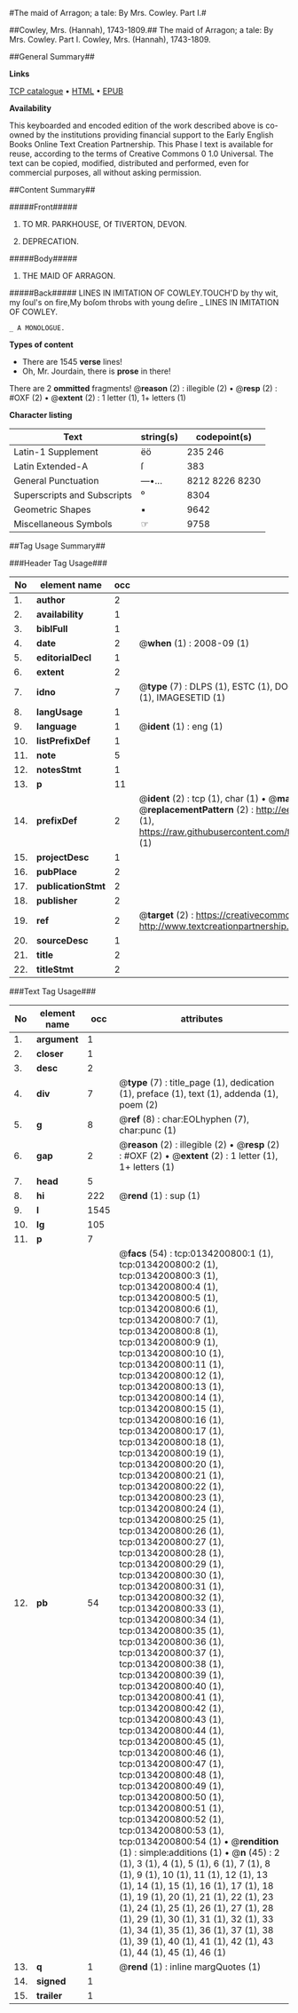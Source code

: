 #The maid of Arragon; a tale: By Mrs. Cowley. Part I.#

##Cowley, Mrs. (Hannah), 1743-1809.##
The maid of Arragon; a tale: By Mrs. Cowley. Part I.
Cowley, Mrs. (Hannah), 1743-1809.

##General Summary##

**Links**

[TCP catalogue](http://www.ota.ox.ac.uk/tcp/)  • 
[HTML](http://tei.it.ox.ac.uk/tcp/Texts-HTML/free/004/004805584.html)  • 
[EPUB](http://tei.it.ox.ac.uk/tcp/Texts-EPUB/free/004/004805584.epub)

**Availability**

This keyboarded and encoded edition of the
	       work described above is co-owned by the institutions
	       providing financial support to the Early English Books
	       Online Text Creation Partnership. This Phase I text is
	       available for reuse, according to the terms of Creative
	       Commons 0 1.0 Universal. The text can be copied,
	       modified, distributed and performed, even for
	       commercial purposes, all without asking permission.


##Content Summary##

#####Front#####

1. TO MR. PARKHOUSE, Of TIVERTON, DEVON.

1. DEPRECATION.

#####Body#####

1. THE MAID OF ARRAGON.

#####Back#####
LINES IN IMITATION OF COWLEY.TOUCH'D by thy wit, my ſoul's on fire,My boſom throbs with young deſire
    _ LINES IN IMITATION OF COWLEY.

    _ A MONOLOGUE.

**Types of content**

  * There are 1545 **verse** lines!
  * Oh, Mr. Jourdain, there is **prose** in there!

There are 2 **ommitted** fragments! 
 @__reason__ (2) : illegible (2)  •  @__resp__ (2) : #OXF (2)  •  @__extent__ (2) : 1 letter (1), 1+ letters (1)

**Character listing**


|Text|string(s)|codepoint(s)|
|---|---|---|
|Latin-1 Supplement|ëö|235 246|
|Latin Extended-A|ſ|383|
|General Punctuation|—•…|8212 8226 8230|
|Superscripts             and Subscripts|⁰|8304|
|Geometric Shapes|▪|9642|
|Miscellaneous Symbols|☞|9758|

##Tag Usage Summary##

###Header Tag Usage###

|No|element name|occ|attributes|
|---|---|---|---|
|1.|__author__|2||
|2.|__availability__|1||
|3.|__biblFull__|1||
|4.|__date__|2| @__when__ (1) : 2008-09 (1)|
|5.|__editorialDecl__|1||
|6.|__extent__|2||
|7.|__idno__|7| @__type__ (7) : DLPS (1), ESTC (1), DOCNO (1), TCP (1), GALEDOCNO (1), CONTENTSET (1), IMAGESETID (1)|
|8.|__langUsage__|1||
|9.|__language__|1| @__ident__ (1) : eng (1)|
|10.|__listPrefixDef__|1||
|11.|__note__|5||
|12.|__notesStmt__|1||
|13.|__p__|11||
|14.|__prefixDef__|2| @__ident__ (2) : tcp (1), char (1)  •  @__matchPattern__ (2) : ([0-9\-]+):([0-9IVX]+) (1), (.+) (1)  •  @__replacementPattern__ (2) : http://eebo.chadwyck.com/downloadtiff?vid=$1&page=$2 (1), https://raw.githubusercontent.com/textcreationpartnership/Texts/master/tcpchars.xml#$1 (1)|
|15.|__projectDesc__|1||
|16.|__pubPlace__|2||
|17.|__publicationStmt__|2||
|18.|__publisher__|2||
|19.|__ref__|2| @__target__ (2) : https://creativecommons.org/publicdomain/zero/1.0/ (1), http://www.textcreationpartnership.org/docs/. (1)|
|20.|__sourceDesc__|1||
|21.|__title__|2||
|22.|__titleStmt__|2||


###Text Tag Usage###

|No|element name|occ|attributes|
|---|---|---|---|
|1.|__argument__|1||
|2.|__closer__|1||
|3.|__desc__|2||
|4.|__div__|7| @__type__ (7) : title_page (1), dedication (1), preface (1), text (1), addenda (1), poem (2)|
|5.|__g__|8| @__ref__ (8) : char:EOLhyphen (7), char:punc (1)|
|6.|__gap__|2| @__reason__ (2) : illegible (2)  •  @__resp__ (2) : #OXF (2)  •  @__extent__ (2) : 1 letter (1), 1+ letters (1)|
|7.|__head__|5||
|8.|__hi__|222| @__rend__ (1) : sup (1)|
|9.|__l__|1545||
|10.|__lg__|105||
|11.|__p__|7||
|12.|__pb__|54| @__facs__ (54) : tcp:0134200800:1 (1), tcp:0134200800:2 (1), tcp:0134200800:3 (1), tcp:0134200800:4 (1), tcp:0134200800:5 (1), tcp:0134200800:6 (1), tcp:0134200800:7 (1), tcp:0134200800:8 (1), tcp:0134200800:9 (1), tcp:0134200800:10 (1), tcp:0134200800:11 (1), tcp:0134200800:12 (1), tcp:0134200800:13 (1), tcp:0134200800:14 (1), tcp:0134200800:15 (1), tcp:0134200800:16 (1), tcp:0134200800:17 (1), tcp:0134200800:18 (1), tcp:0134200800:19 (1), tcp:0134200800:20 (1), tcp:0134200800:21 (1), tcp:0134200800:22 (1), tcp:0134200800:23 (1), tcp:0134200800:24 (1), tcp:0134200800:25 (1), tcp:0134200800:26 (1), tcp:0134200800:27 (1), tcp:0134200800:28 (1), tcp:0134200800:29 (1), tcp:0134200800:30 (1), tcp:0134200800:31 (1), tcp:0134200800:32 (1), tcp:0134200800:33 (1), tcp:0134200800:34 (1), tcp:0134200800:35 (1), tcp:0134200800:36 (1), tcp:0134200800:37 (1), tcp:0134200800:38 (1), tcp:0134200800:39 (1), tcp:0134200800:40 (1), tcp:0134200800:41 (1), tcp:0134200800:42 (1), tcp:0134200800:43 (1), tcp:0134200800:44 (1), tcp:0134200800:45 (1), tcp:0134200800:46 (1), tcp:0134200800:47 (1), tcp:0134200800:48 (1), tcp:0134200800:49 (1), tcp:0134200800:50 (1), tcp:0134200800:51 (1), tcp:0134200800:52 (1), tcp:0134200800:53 (1), tcp:0134200800:54 (1)  •  @__rendition__ (1) : simple:additions (1)  •  @__n__ (45) : 2 (1), 3 (1), 4 (1), 5 (1), 6 (1), 7 (1), 8 (1), 9 (1), 10 (1), 11 (1), 12 (1), 13 (1), 14 (1), 15 (1), 16 (1), 17 (1), 18 (1), 19 (1), 20 (1), 21 (1), 22 (1), 23 (1), 24 (1), 25 (1), 26 (1), 27 (1), 28 (1), 29 (1), 30 (1), 31 (1), 32 (1), 33 (1), 34 (1), 35 (1), 36 (1), 37 (1), 38 (1), 39 (1), 40 (1), 41 (1), 42 (1), 43 (1), 44 (1), 45 (1), 46 (1)|
|13.|__q__|1| @__rend__ (1) : inline margQuotes (1)|
|14.|__signed__|1||
|15.|__trailer__|1||
